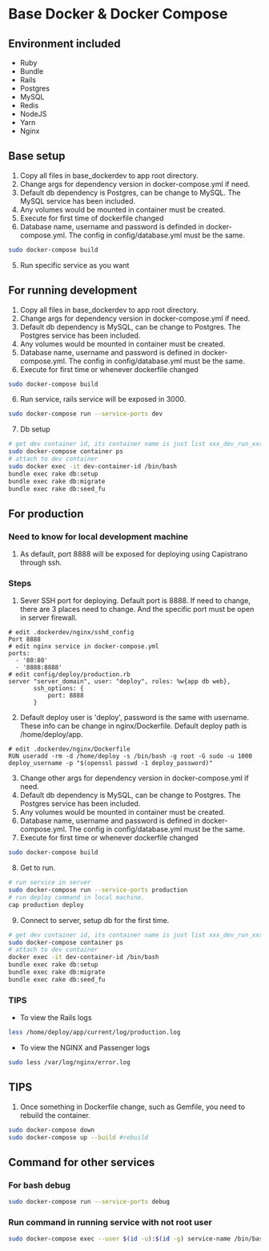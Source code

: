 # Base Docker & Docker Compose

## Environment included
- Ruby
- Bundle
- Rails
- Postgres
- MySQL
- Redis
- NodeJS
- Yarn
- Nginx

## Base setup
1. Copy all files in base_dockerdev to app root directory.
2. Change args for dependency version in docker-compose.yml if need.
3. Default db dependency is Postgres, can be change to MySQL. The MySQL service has been included. 
4. Any volumes would be mounted in container must be created.
5. Execute for first time of dockerfile changed
6. Database name, username and password is definded in docker-compose.yml. The config in config/database.yml must be the same.

```bash
sudo docker-compose build
```

5. Run specific service as you want

## For running development
1. Copy all files in base_dockerdev to app root directory.
2. Change args for dependency version in docker-compose.yml if need.
3. Default db dependency is MySQL, can be change to Postgres. The Postgres service has been included. 
4. Any volumes would be mounted in container must be created.
5. Database name, username and password is defined in docker-compose.yml. The config in config/database.yml must be the same.
5. Execute for first time or whenever dockerfile changed
```bash
sudo docker-compose build
```
6. Run service, rails service will be exposed in 3000.

```bash
sudo docker-compose run --service-ports dev
```

7. Db setup

```bash
# get dev container id, its container name is just list xxx_dev_run_xxx
sudo docker-compose container ps
# attach to dev container
sudo docker exec -it dev-container-id /bin/bash
bundle exec rake db:setup
bundle exec rake db:migrate
bundle exec rake db:seed_fu
```

## For production
### Need to know for local development machine
1. As default, port 8888 will be exposed for deploying using Capistrano through ssh. 

### Steps
1. Sever SSH port for deploying. Default port is 8888. If need to change, there are 3 places need to change. And the specific port must be open in server firewall.
```
# edit .dockerdev/nginx/sshd_config
Port 8888
# edit nginx service in docker-compose.yml 
ports:
  - '80:80'
  - '8888:8888'
# edit config/deploy/production.rb
server "server_domain", user: "deploy", roles: %w{app db web},
       ssh_options: {
           port: 8888
       }
```
2. Default deploy user is 'deploy', password is the same with username. These info can be change in nginx/Dockerfile. Default deploy path is /home/deploy/app.
```
# edit .dockerdev/nginx/Dockerfile
RUN useradd -rm -d /home/deploy -s /bin/bash -g root -G sudo -u 1000 deploy_username -p "$(openssl passwd -1 deploy_password)"
```
3. Change other args for dependency version in docker-compose.yml if need.
4. Default db dependency is MySQL, can be change to Postgres. The Postgres service has been included. 
5. Any volumes would be mounted in container must be created.
6. Database name, username and password is defined in docker-compose.yml. The config in config/database.yml must be the same.
7. Execute for first time or whenever dockerfile changed
```bash
sudo docker-compose build
```
8. Get to run.
```bash
# run service in server
sudo docker-compose run --service-ports production
# run deploy command in local machine.
cap production deploy
```
9. Connect to server, setup db for the first time.
```bash
# get dev container id, its container name is just list xxx_dev_run_xxx
sudo docker-compose container ps
# attach to dev container
docker exec -it dev-container-id /bin/bash
bundle exec rake db:setup
bundle exec rake db:migrate
bundle exec rake db:seed_fu
```


### TIPS
- To view the Rails logs

```bash
less /home/deploy/app/current/log/production.log
```

- To view the NGINX and Passenger logs

```bash
sudo less /var/log/nginx/error.log
```

## TIPS
1. Once something in Dockerfile change, such as Gemfile, you need to rebuild the container.

```bash
sudo docker-compose down
sudo docker-compose up --build #rebuild
```

## Command for other services
### For bash debug

```bash
sudo docker-compose run --service-ports debug
```

### Run command in running service with not root user 
```bash
sudo docker-compose exec --user $(id -u):$(id -g) service-name /bin/bash
```